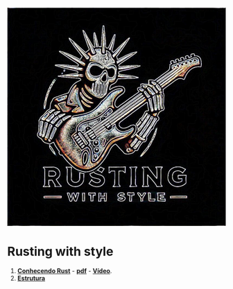 ![](logo.jpeg)

# Rusting with style

1. [**Conhecendo Rust**](./lição%201%20-%20Conhecendo/) - [**pdf**](./lição%201%20-%20Conhecendo/licao01.pdf) - [**Vídeo**](https://youtu.be/MGVtr31_H-0).
2. [**Estrutura**](./lição%202%20-%20Estrutura/)
